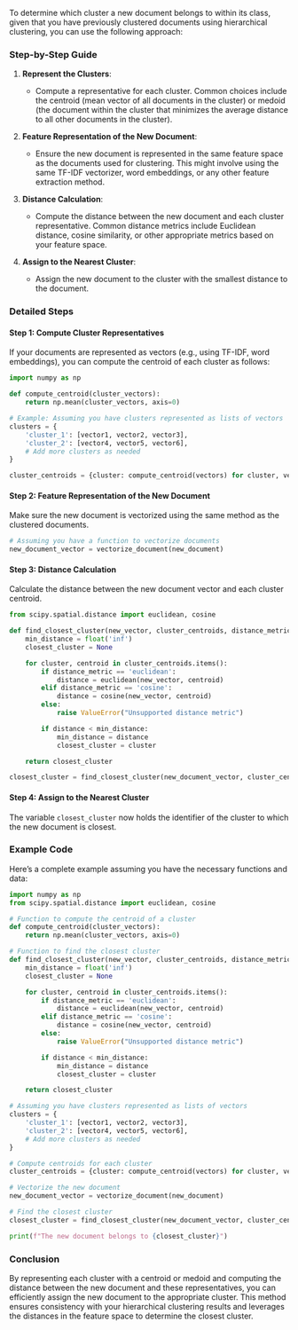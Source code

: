 To determine which cluster a new document belongs to within its class, given that you have previously clustered documents using hierarchical clustering, you can use the following approach:

### Step-by-Step Guide

1. **Represent the Clusters**:
   - Compute a representative for each cluster. Common choices include the centroid (mean vector of all documents in the cluster) or medoid (the document within the cluster that minimizes the average distance to all other documents in the cluster).

2. **Feature Representation of the New Document**:
   - Ensure the new document is represented in the same feature space as the documents used for clustering. This might involve using the same TF-IDF vectorizer, word embeddings, or any other feature extraction method.

3. **Distance Calculation**:
   - Compute the distance between the new document and each cluster representative. Common distance metrics include Euclidean distance, cosine similarity, or other appropriate metrics based on your feature space.

4. **Assign to the Nearest Cluster**:
   - Assign the new document to the cluster with the smallest distance to the document.

### Detailed Steps

#### Step 1: Compute Cluster Representatives
If your documents are represented as vectors (e.g., using TF-IDF, word embeddings), you can compute the centroid of each cluster as follows:

```python
import numpy as np

def compute_centroid(cluster_vectors):
    return np.mean(cluster_vectors, axis=0)

# Example: Assuming you have clusters represented as lists of vectors
clusters = {
    'cluster_1': [vector1, vector2, vector3],
    'cluster_2': [vector4, vector5, vector6],
    # Add more clusters as needed
}

cluster_centroids = {cluster: compute_centroid(vectors) for cluster, vectors in clusters.items()}
```

#### Step 2: Feature Representation of the New Document
Make sure the new document is vectorized using the same method as the clustered documents.

```python
# Assuming you have a function to vectorize documents
new_document_vector = vectorize_document(new_document)
```

#### Step 3: Distance Calculation
Calculate the distance between the new document vector and each cluster centroid.

```python
from scipy.spatial.distance import euclidean, cosine

def find_closest_cluster(new_vector, cluster_centroids, distance_metric='euclidean'):
    min_distance = float('inf')
    closest_cluster = None

    for cluster, centroid in cluster_centroids.items():
        if distance_metric == 'euclidean':
            distance = euclidean(new_vector, centroid)
        elif distance_metric == 'cosine':
            distance = cosine(new_vector, centroid)
        else:
            raise ValueError("Unsupported distance metric")

        if distance < min_distance:
            min_distance = distance
            closest_cluster = cluster

    return closest_cluster

closest_cluster = find_closest_cluster(new_document_vector, cluster_centroids)
```

#### Step 4: Assign to the Nearest Cluster
The variable `closest_cluster` now holds the identifier of the cluster to which the new document is closest.

### Example Code
Here’s a complete example assuming you have the necessary functions and data:

```python
import numpy as np
from scipy.spatial.distance import euclidean, cosine

# Function to compute the centroid of a cluster
def compute_centroid(cluster_vectors):
    return np.mean(cluster_vectors, axis=0)

# Function to find the closest cluster
def find_closest_cluster(new_vector, cluster_centroids, distance_metric='euclidean'):
    min_distance = float('inf')
    closest_cluster = None

    for cluster, centroid in cluster_centroids.items():
        if distance_metric == 'euclidean':
            distance = euclidean(new_vector, centroid)
        elif distance_metric == 'cosine':
            distance = cosine(new_vector, centroid)
        else:
            raise ValueError("Unsupported distance metric")

        if distance < min_distance:
            min_distance = distance
            closest_cluster = cluster

    return closest_cluster

# Assuming you have clusters represented as lists of vectors
clusters = {
    'cluster_1': [vector1, vector2, vector3],
    'cluster_2': [vector4, vector5, vector6],
    # Add more clusters as needed
}

# Compute centroids for each cluster
cluster_centroids = {cluster: compute_centroid(vectors) for cluster, vectors in clusters.items()}

# Vectorize the new document
new_document_vector = vectorize_document(new_document)

# Find the closest cluster
closest_cluster = find_closest_cluster(new_document_vector, cluster_centroids)

print(f"The new document belongs to {closest_cluster}")
```

### Conclusion
By representing each cluster with a centroid or medoid and computing the distance between the new document and these representatives, you can efficiently assign the new document to the appropriate cluster. This method ensures consistency with your hierarchical clustering results and leverages the distances in the feature space to determine the closest cluster.